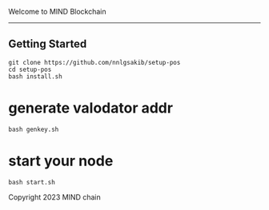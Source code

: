 Welcome to MIND Blockchain

---
## Getting Started



```
git clone https://github.com/nnlgsakib/setup-pos
cd setup-pos
bash install.sh
```

# generate valodator addr 




```bash genkey.sh```



# start your node 

```
bash start.sh 
```



Copyright 2023 MIND chain 


